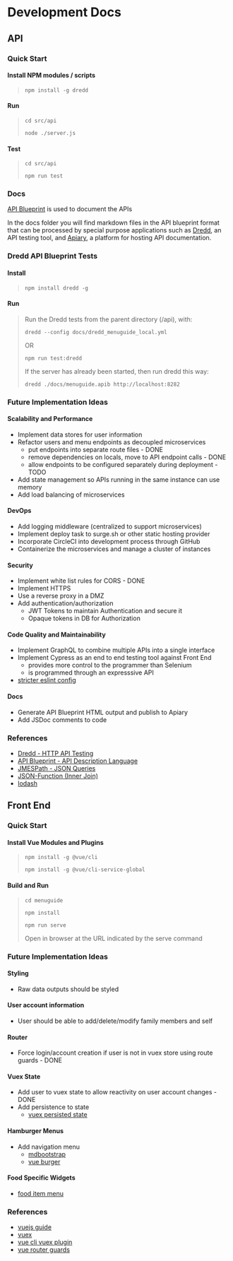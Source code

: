 # Development Docs

## API

### Quick Start

#### Install NPM modules / scripts

> `npm install -g dredd`

#### Run

> `cd src/api`
>
> `node ./server.js`

#### Test

> `cd src/api`
>
> `npm run test`

### Docs

[API Blueprint](https://apiblueprint.org) is used to document the APIs

In the docs folder you will find markdown files in the API blueprint format that can be processed by special purpose applications such as [Dredd](http://dredd.org), an API testing tool, and [Apiary](https://apiary.io/), a platform for hosting API documentation.

### Dredd API Blueprint Tests

#### Install

> `npm install dredd -g`

#### Run

> Run the Dredd tests from the parent directory (/api), with:
> 
> `dredd --config docs/dredd_menuguide_local.yml`
>
> OR
>
> `npm run test:dredd`
>
> If the server has already been started, then run dredd this way:
>
> `dredd ./docs/menuguide.apib http://localhost:8282`

### Future Implementation Ideas

#### Scalability and Performance

- Implement data stores for user information
- Refactor users and menu endpoints as decoupled microservices
    - put endpoints into separate route files - DONE
    - remove dependencies on locals, move to API endpoint calls - DONE
    - allow endpoints to be configured separately during deployment - TODO
- Add state management so APIs running in the same instance can use memory
- Add load balancing of microservices

#### DevOps

- Add logging middleware (centralized to support microservices)
- Implement deploy task to surge.sh or other static hosting provider
- Incorporate CircleCI into development process through GitHub
- Containerize the microservices and manage a cluster of instances

#### Security

- Implement white list rules for CORS - DONE
- Implement HTTPS
- Use a reverse proxy in a DMZ
- Add authentication/authorization
    - JWT Tokens to maintain Authentication and secure it
    - Opaque tokens in DB for Authorization

#### Code Quality and Maintainability

- Implement GraphQL to combine multiple APIs into a single interface
- Implement Cypress as an end to end testing tool against Front End
    - provides more control to the programmer than Selenium
    - is programmed through an expresssive API
- [stricter eslint config](https://www.npmjs.com/package/eslint-config-node)

#### Docs

- Generate API Blueprint HTML output and publish to Apiary
- Add JSDoc comments to code

### References

- [Dredd - HTTP API Testing](https://dredd.org/en/latest/)
- [API Blueprint - API Description Language](https://apiblueprint.org/)
- [JMESPath - JSON Queries](http://jmespath.org)
- [JSON-Function (Inner Join)](https://worn.gitbook.io/json-function/)
- [lodash](https://lodash.com/docs/4.17.11)

## Front End

### Quick Start

#### Install Vue Modules and Plugins

> `npm install -g @vue/cli`
>
> `npm install -g @vue/cli-service-global`

#### Build and Run

> `cd menuguide`
>
> `npm install`
>
> `npm run serve`
>
> Open in browser at the URL indicated by the serve command

### Future Implementation Ideas

#### Styling

- Raw data outputs should be styled

#### User account information

- User should be able to add/delete/modify family members and self

#### Router

- Force login/account creation if user is not in vuex store using route guards - DONE

#### Vuex State

- Add user to vuex state to allow reactivity on user account changes - DONE
- Add persistence to state
    - [vuex persisted state](https://github.com/robinvdvleuten/vuex-persistedstate)

#### Hamburger Menus

- Add navigation menu
    - [mdbootstrap](https://mdbootstrap.com/docs/vue/navigation/hamburger-menu/)
    - [vue burger](https://github.com/mbj36/vue-burger-menu)

#### Food Specific Widgets

- [food item menu](https://vuejsexamples.com/food-menu-component/)

### References

- [vuejs guide](https://cli.vuejs.org/guide/)
- [vuex](https://vuex.vuejs.org/guide/)
- [vue cli vuex plugin](https://github.com/64robots/vue-cli-plugin-64robots-vuex)
- [vue router guards](https://router.vuejs.org/guide/advanced/navigation-guards.html#per-route-guard)
